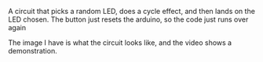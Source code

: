 A circuit that picks a random LED, does a cycle effect, and then lands on the LED chosen. 
The button just resets the arduino, so the code just runs over again

The image I have is what the circuit looks like, and the video shows a demonstration.
